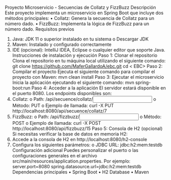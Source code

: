 Proyecto Microservicio - Secuencias de Collatz y FizzBuzz
Descripción
Este proyecto implementa un microservicio en Spring Boot que incluye dos métodos principales:
      •	Collatz: Genera la secuencia de Collatz para un número dado.
      •	FizzBuzz: Implementa la lógica de FizzBuzz para un número dado.
Requisitos previos
  1.	Java: JDK 11 o superior instalado en tu sistema o	Descargar JDK
  2.	Maven: Instalado y configurado correctamente
  3.	IDE (opcional): IntelliJ IDEA, Eclipse o cualquier editor que soporte Java.
Instrucciones de instalación y ejecución
  Paso 1: Clonar el repositorio
      Clona el repositorio en tu máquina local utilizando el siguiente comando:
      git clone <https://github.com/MaferGallardoA/ebc.git>
     cd < EBC>
  Paso 2: Compilar el proyecto
      Ejecuta el siguiente comando para compilar el proyecto con Maven:
      mvn clean install
  Paso 3: Ejecutar el microservicio
      Inicia la aplicación ejecutando el siguiente comando:
      mvn spring-boot:run
  Paso 4: Acceder a la aplicación
  El servidor estará disponible en el puerto 8080. Los endpoints disponibles son:
  1.	Collatz:
    o	Path: /api/secuence/collatz/<input>
    o	Método: PUT
    o	Ejemplo de llamada:	curl -X PUT http://localhost:8080/api/secuence/collatz/7
  2.	FizzBuzz:
    o	Path: /api/fizzbuzz/<input>
    o	Método: POST
    o	Ejemplo de llamada: curl -X POST http://localhost:8080/api/fizzbuzz/15
  Paso 5: Consola de H2 (opcional)
  Si necesitas verificar la base de datos en memoria H2:
  1.	Accede a la consola de H2 en http://localhost:8080/h2-console
  2.	Configura los siguientes parámetros: 
     o	JDBC URL: jdbc:h2:mem:testdb
Configuración adicional
Puedes personalizar el puerto o las configuraciones generales en el archivo src/main/resources/application.properties. Por ejemplo:
server.port=8080
spring.datasource.url=jdbc:h2:mem:testdb
Dependencias principales
•	Spring Boot
•	H2 Database
•	Maven
